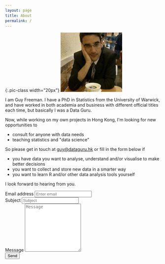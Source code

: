 ```yaml
---
layout: page
title: About
permalink: /
---
```


{:.pic-class width="20px"}
![Guy Freeman](/figs/thumb_gf.jpg)

I am Guy Freeman. I have a PhD in Statistics from the University of Warwick, and have worked in both academia and business with different official titles each time, but basically I was a Data Guru.

Now, while working on my own projects in Hong Kong, I'm looking for new opportunities to 

* consult for anyone with data needs
* teaching statistics and "data science"

So please get in touch at [guy@dataguru.hk](mailto:guy@dataguru.hk) or fill in the form below if 

* you have data you want to analyse, understand and/or visualise to make better decisions
* you want to collect and store new data in a smarter way
* you want to learn R and/or other data analysis tools yourself

I look forward to hearing from you.

<form action="http://getsimpleform.com/messages?form_api_token=d1d19277a030ba33cade051e38ea135f" method="post">
  <!-- the redirect_to is optional, the form will redirect to the referrer on submission -->
  <!-- <input type='hidden' name='redirect_to' value='<the complete return url e.g. http://fooey.com/thank-you.html>' /> -->
  <!-- all your input fields here.... -->
  <div class="form-group">
      <label for="email">Email address</label>
      <input name='email' type="email" class="form-control" id="email" placeholder="Enter email">
    </div>
    <div class="form-group">
      <label for="subject">Subject</label>
      <input name='Subject'  type="text" class="form-control" id="subject" placeholder="Subject">
    </div>
    <div class="form-group">
      <label for="message">Message</label>
      <textarea name='message' type="text" class="form-control" id="message" placeholder="Message" rows='10'></textarea>
    </div>
    <button type="submit" class="btn btn-primary">Send</button>
</form>